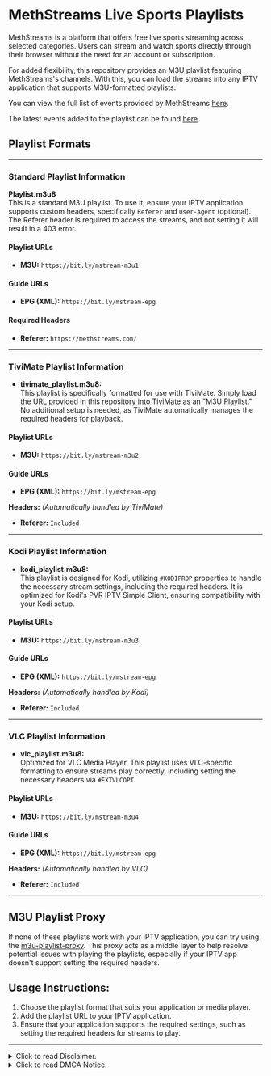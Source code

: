 # MethStreams Live Sports Playlists

MethStreams is a platform that offers free live sports streaming across selected categories. Users can stream and watch sports directly through their browser without the need for an account or subscription.

For added flexibility, this repository provides an M3U playlist featuring MethStreams's channels. With this, you can load the streams into any IPTV application that supports M3U-formatted playlists.

You can view the full list of events provided by MethStreams [here](https://href.li/?https://methstreams.com).

The latest events added to the playlist can be found [here](https://github.com/dtankdempse/methstreams-m3u/blob/main/events.txt).

## Playlist Formats

---

### Standard Playlist Information

**Playlist.m3u8**  
This is a standard M3U playlist. To use it, ensure your IPTV application supports custom headers, specifically `Referer` and `User-Agent` (optional). The Referer header is required to access the streams, and not setting it will result in a 403 error.

#### Playlist URLs
- **M3U:** `https://bit.ly/mstream-m3u1`
  
#### Guide URLs
- **EPG (XML):** `https://bit.ly/mstream-epg`

#### Required Headers
- **Referer:** `https://methstreams.com/`
---

### TiviMate Playlist Information

- **tivimate_playlist.m3u8:**  
  This playlist is specifically formatted for use with TiviMate. Simply load the URL provided in this repository into TiviMate as an "M3U Playlist." No additional setup is needed, as TiviMate automatically manages the required headers for playback.

#### Playlist URLs
  - **M3U:** `https://bit.ly/mstream-m3u2`
    
#### Guide URLs
  - **EPG (XML):** `https://bit.ly/mstream-epg`

**Headers:** *(Automatically handled by TiviMate)*
  - **Referer:** `Included`    
---

### Kodi Playlist Information    

- **kodi_playlist.m3u8:**  
  This playlist is designed for Kodi, utilizing `#KODIPROP` properties to handle the necessary stream settings, including the required headers. It is optimized for Kodi's PVR IPTV Simple Client, ensuring compatibility with your Kodi setup.

#### Playlist URLs
  - **M3U:** `https://bit.ly/mstream-m3u3`
  
#### Guide URLs
  - **EPG (XML):** `https://bit.ly/mstream-epg`

  **Headers:** *(Automatically handled by Kodi)*
  - **Referer:** `Included`      
---

### VLC Playlist Information

- **vlc_playlist.m3u8:**  
  Optimized for VLC Media Player. This playlist uses VLC-specific formatting to ensure streams play correctly, including setting the necessary headers via `#EXTVLCOPT`.

#### Playlist URLs
  - **M3U:** `https://bit.ly/mstream-m3u4`

#### Guide URLs
  - **EPG (XML):** `https://bit.ly/mstream-epg`

  **Headers:** *(Automatically handled by VLC)*
  - **Referer:** `Included`
---
## M3U Playlist Proxy

If none of these playlists work with your IPTV application, you can try using the [m3u-playlist-proxy](https://github.com/dtankdempse/m3u-playlist-proxy). This proxy acts as a middle layer to help resolve potential issues with playing the playlists, especially if your IPTV app doesn't support setting the required headers.

## Usage Instructions:

1. Choose the playlist format that suits your application or media player.
2. Add the playlist URL to your IPTV application.
3. Ensure that your application supports the required settings, such as setting the required headers for streams to play.

---

<details>
<summary>Click to read Disclaimer.</summary>

## Disclaimer:

This repository has no control over the streams, links, or the legality of the content provided by methstreams.com (including all mirror sites). It is the end user's responsibility to ensure the legal use of these playlists, and we strongly recommend verifying that the content complies with the laws and regulations of your country before use.
</details>

<details>
<summary>Click to read DMCA Notice.</summary>
  
## DMCA Notice:

This repository does not host or store any video files. It simply organizes publicly accessible web links, which can be accessed through a web browser, into an M3U-formatted playlist. To the best of our knowledge, the content was intentionally made publicly available by the copyright holders or with their permission and consent granted to these websites to stream and share the content they provide.

Please note that linking does not directly infringe copyright, as no copies are made on this repository or its servers. Therefore, sending a DMCA notice to GitHub or the maintainers of this repository is not a valid course of action. To remove the content from the web, you should contact the website or hosting provider actually hosting the material.

If you still believe a link infringes on your rights, you can request its removal by opening an [issue](https://github.com/dtankdempse/methstreams-m3u/issues) or submitting a [pull request](https://github.com/dtankdempse/methstreams-m3u/pulls). Be aware, however, that removing a link here will not affect the content hosted on the external websites, as this repository has no control over the files or the content being provided.

</details>
